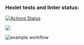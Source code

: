 ### Hexlet tests and linter status:
[![Actions Status](https://github.com/Alex2218/python-project-lvl1/workflows/hexlet-check/badge.svg)](https://github.com/Alex2218/python-project-lvl1/actions)

<a href="https://codeclimate.com/github/Alex2218/python-project-lvl1/maintainability"><img src="https://api.codeclimate.com/v1/badges/49234833db784b1e65d8/maintainability" /></a>

![example workflow](https://github.com/Alex2218/python-project-lvl1/actions/workflows/github-action.yaml/badge.svg)